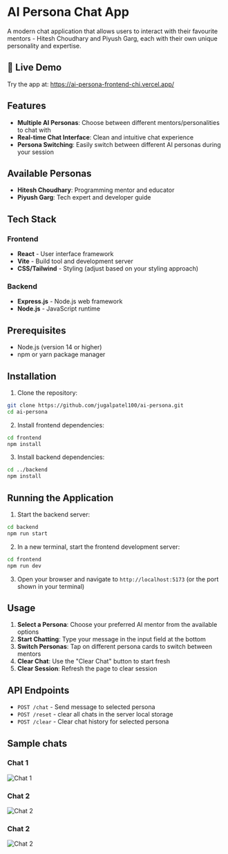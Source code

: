 # AI Persona Chat App

A modern chat application that allows users to interact with their favourite mentors - Hitesh Choudhary and Piyush Garg, each with their own unique personality and expertise.

## 🚀 Live Demo
Try the app at: https://ai-persona-frontend-chi.vercel.app/

## Features

- **Multiple AI Personas**: Choose between different mentors/personalities to chat with
- **Real-time Chat Interface**: Clean and intuitive chat experience
- **Persona Switching**: Easily switch between different AI personas during your session

## Available Personas

- **Hitesh Choudhary**: Programming mentor and educator
- **Piyush Garg**: Tech expert and developer guide

## Tech Stack

### Frontend
- **React** - User interface framework
- **Vite** - Build tool and development server
- **CSS/Tailwind** - Styling (adjust based on your styling approach)

### Backend
- **Express.js** - Node.js web framework
- **Node.js** - JavaScript runtime

## Prerequisites

- Node.js (version 14 or higher)
- npm or yarn package manager

## Installation

1. Clone the repository:
```bash
git clone https://github.com/jugalpatel100/ai-persona.git
cd ai-persona
```

2. Install frontend dependencies:
```bash
cd frontend
npm install
```

3. Install backend dependencies:
```bash
cd ../backend
npm install
```

## Running the Application

1. Start the backend server:
```bash
cd backend
npm run start
```

2. In a new terminal, start the frontend development server:
```bash
cd frontend
npm run dev
```

3. Open your browser and navigate to `http://localhost:5173` (or the port shown in your terminal)


## Usage

1. **Select a Persona**: Choose your preferred AI mentor from the available options
2. **Start Chatting**: Type your message in the input field at the bottom
3. **Switch Personas**: Tap on different persona cards to switch between mentors
4. **Clear Chat**: Use the "Clear Chat" button to start fresh
4. **Clear Session**: Refresh the page to clear session

## API Endpoints

- `POST /chat` - Send message to selected persona
- `POST /reset` - clear all chats in the server local storage
- `POST /clear` - Clear chat history for selected persona

## Sample chats

### Chat 1
![Chat 1](./screenshots/Screenshot_HC_1.png)

### Chat 2
![Chat 2](./screenshots/Screenshot_HC_2.png)

### Chat 2
![Chat 2](./screenshots/Screenshot_PG_2.png)